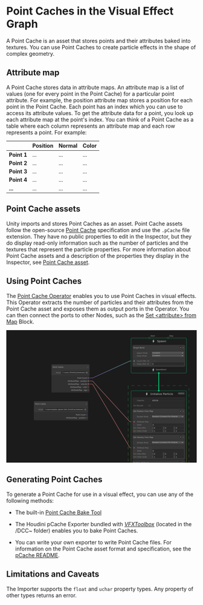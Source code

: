 # Point Caches in the Visual Effect Graph

A Point Cache is an asset that stores points and their attributes baked into textures. You can use Point Caches to create particle effects in the shape of complex geometry.

## Attribute map

A Point Cache stores data in attribute maps. An attribute map is a list of values (one for every point in the Point Cache) for a particular point attribute. For example, the position attribute map stores a position for each point in the Point Cache. Each point has an index which you can use to access its attribute values. To get the attribute data for a point, you look up each attribute map at the point's index. You can think of a Point Cache as a table where each column represents an attribute map and each row represents a point. For example:

|             | **Position** | **Normal** | **Color** |
| ----------- | ------------ | ---------- | --------- |
| **Point 1** | ...          | ...        | ...       |
| **Point 2** | ...          | ...        | ...       |
| **Point 3** | ...          | ...        | ...       |
| **Point 4** | ...          | ...        | ...       |
| **...**     | ...          | ...        | ...       |

## Point Cache assets

Unity imports and stores Point Caches as an asset. Point Cache assets follow the open-source [Point Cache](https://github.com/peeweek/pcache/blob/master/README.md) specification and use the `.pCache` file extension. They have no public properties to edit in the Inspector, but they do display read-only information such as the number of particles and the textures that represent the particle properties. For more information about Point Cache assets and a description of the properties they display in the Inspector, see [Point Cache asset](point-cache-asset.md).

## Using Point Caches

The [Point Cache Operator](Operator-PointCache.md) enables you to use Point Caches in visual effects. This Operator extracts the number of particles and their attributes from the Point Cache asset and exposes them as output ports in the Operator. You can then connect the ports to other Nodes, such as the [Set \<attribute> from Map](Block-SetAttributeFromMap.md) Block.

![The Point Cache Operator extracting particle counts and attributes from a Point Cache asset, then outputting them as ports to be connected to other nodes.](Images/PointCacheOperator.png)

## Generating Point Caches

To generate a Point Cache for use in a visual effect, you can use any of the following methods:

- The built-in [Point Cache Bake Tool](point-cache-bake-tool.md)
- The Houdini pCache Exporter bundled with [*VFXToolbox*](https://github.com/Unity-Technologies/VFXToolbox) (located in the /DCC~ folder) enables you to bake Point Caches.

- You can write your own exporter to write Point Cache files. For information on the Point Cache asset format and specification, see the [pCache README](https://github.com/peeweek/pcache/blob/master/README.md).

## Limitations and Caveats

The Importer supports the `float` and `uchar` property types. Any property of other types returns an error.
